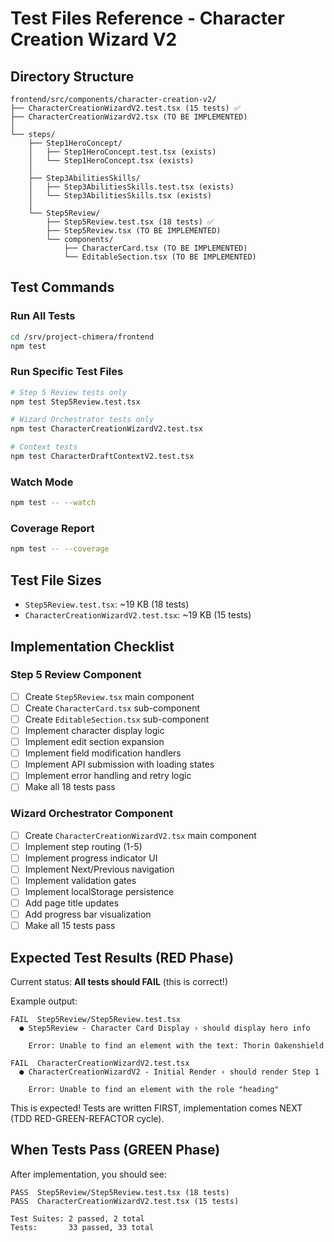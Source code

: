 # Test Files Reference - Character Creation Wizard V2

## Directory Structure
```
frontend/src/components/character-creation-v2/
├── CharacterCreationWizardV2.test.tsx (15 tests) ✅
├── CharacterCreationWizardV2.tsx (TO BE IMPLEMENTED)
│
└── steps/
    ├── Step1HeroConcept/
    │   ├── Step1HeroConcept.test.tsx (exists)
    │   └── Step1HeroConcept.tsx (exists)
    │
    ├── Step3AbilitiesSkills/
    │   ├── Step3AbilitiesSkills.test.tsx (exists)
    │   └── Step3AbilitiesSkills.tsx (exists)
    │
    └── Step5Review/
        ├── Step5Review.test.tsx (18 tests) ✅
        ├── Step5Review.tsx (TO BE IMPLEMENTED)
        └── components/
            ├── CharacterCard.tsx (TO BE IMPLEMENTED)
            └── EditableSection.tsx (TO BE IMPLEMENTED)
```

## Test Commands

### Run All Tests
```bash
cd /srv/project-chimera/frontend
npm test
```

### Run Specific Test Files
```bash
# Step 5 Review tests only
npm test Step5Review.test.tsx

# Wizard Orchestrator tests only
npm test CharacterCreationWizardV2.test.tsx

# Context tests
npm test CharacterDraftContextV2.test.tsx
```

### Watch Mode
```bash
npm test -- --watch
```

### Coverage Report
```bash
npm test -- --coverage
```

## Test File Sizes
- `Step5Review.test.tsx`: ~19 KB (18 tests)
- `CharacterCreationWizardV2.test.tsx`: ~19 KB (15 tests)

## Implementation Checklist

### Step 5 Review Component
- [ ] Create `Step5Review.tsx` main component
- [ ] Create `CharacterCard.tsx` sub-component
- [ ] Create `EditableSection.tsx` sub-component
- [ ] Implement character display logic
- [ ] Implement edit section expansion
- [ ] Implement field modification handlers
- [ ] Implement API submission with loading states
- [ ] Implement error handling and retry logic
- [ ] Make all 18 tests pass

### Wizard Orchestrator Component
- [ ] Create `CharacterCreationWizardV2.tsx` main component
- [ ] Implement step routing (1-5)
- [ ] Implement progress indicator UI
- [ ] Implement Next/Previous navigation
- [ ] Implement validation gates
- [ ] Implement localStorage persistence
- [ ] Add page title updates
- [ ] Add progress bar visualization
- [ ] Make all 15 tests pass

## Expected Test Results (RED Phase)

Current status: **All tests should FAIL** (this is correct!)

Example output:
```
FAIL  Step5Review/Step5Review.test.tsx
  ● Step5Review - Character Card Display › should display hero info
    
    Error: Unable to find an element with the text: Thorin Oakenshield
    
FAIL  CharacterCreationWizardV2.test.tsx
  ● CharacterCreationWizardV2 - Initial Render › should render Step 1
    
    Error: Unable to find an element with the role "heading"
```

This is expected! Tests are written FIRST, implementation comes NEXT (TDD RED-GREEN-REFACTOR cycle).

## When Tests Pass (GREEN Phase)

After implementation, you should see:
```
PASS  Step5Review/Step5Review.test.tsx (18 tests)
PASS  CharacterCreationWizardV2.test.tsx (15 tests)

Test Suites: 2 passed, 2 total
Tests:       33 passed, 33 total
```
